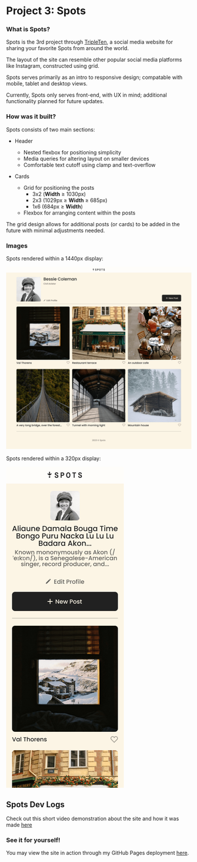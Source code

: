 # Project 3: Spots

### What is Spots?

Spots is the 3rd project through [TripleTen](https://tripleten.com/), a social media website for sharing your favorite Spots from around the world.

The layout of the site can resemble other popular social media platforms like Instagram, constructed using grid.

Spots serves primarily as an intro to responsive design; compatable with mobile, tablet and desktop views.

Currently, Spots only serves front-end, with UX in mind; additional functionality planned for future updates.

### How was it built?

Spots consists of two main sections:

- Header

  - Nested flexbox for positioning simplicity
  - Media queries for altering layout on smaller devices
  - Comfortable text cutoff using clamp and text-overflow

- Cards
  - Grid for positioning the posts
    - 3x2 (**Width** $\ge$ 1030px)
    - 2x3 (1029px $\ge$ **Width** $\ge$ 685px)
    - 1x6 (684px $\ge$ **Width**)
  - Flexbox for arranging content within the posts

The grid design allows for additional posts (or cards) to be added in the future with minimal adjustments needed.

### Images

Spots rendered within a 1440px display:

![Spots rendered within a 1440px display](./images/spots-app-1440px.png)

Spots rendered within a 320px display:

![Spots rendered within a 320px display](./images/spots-app-mobile-version.png)

## Spots Dev Logs

Check out this short video demonstration about the site and how it was made [here](#)

### See it for yourself!

You may view the site in action through my GitHub Pages deployment [here](https://o-p-e-n-b-a-l-l.github.io/se_project_spots/).

